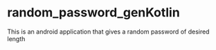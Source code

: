# random_password_genKotlin
This is an android application that gives a random password of desired length
